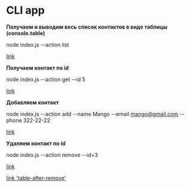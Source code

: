 # CLI app

**Получаем и выводим весь список контактов в виде таблицы (console.table)**

node index.js --action list

[link](https://i.ibb.co/MZq304L/list-table.png)

**Получаем контакт по id**

node index.js --action get --id 5

[link](https://i.ibb.co/PrC3rxW/get.png)

**Добавляем контакт**

node index.js --action add --name Mango --email mango@gmail.com --phone 322-22-22

[link](https://i.ibb.co/Jk4m01Z/add.png)

**Удаляем контакт по id**

node index.js --action remove --id=3

[link](https://i.ibb.co/7Y7PrLW/remove.png)

[link 'table-after-remove'](https://i.ibb.co/DGkWh9f/table-after-remove.png)
